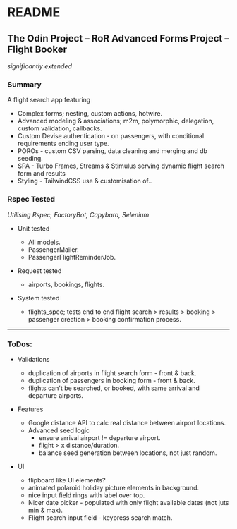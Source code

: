 # README

## The Odin Project – RoR Advanced Forms Project – Flight Booker
_significantly extended_

### Summary
A flight search app featuring
- Complex forms; nesting, custom actions, hotwire.
- Advanced modeling & associations; m2m, polymorphic, delegation, custom validation, callbacks.
- Custom Devise authentication - on passengers, with conditional requirements ending user type.
- POROs - custom CSV parsing, data cleaning and merging and db seeding.
- SPA - Turbo Frames, Streams & Stimulus serving dynamic flight search form and results
- Styling - TailwindCSS use & customisation of..


### Rspec Tested
_Utilising Rspec, FactoryBot, Capybara, Selenium_

- Unit tested
  - All models.
  - PassengerMailer.
  - PassengerFlightReminderJob.

- Request tested
  - airports, bookings, flights.

- System tested
  - flights_spec; tests end to end flight search > results > booking > passenger creation > booking confirmation process.

---

### ToDos:

- Validations
  - duplication of airports in flight search form - front & back.
  - duplication of passengers in booking form - front & back.
  - flights can't be searched, or booked, with same arrival and departure airports.

- Features
  - Google distance API to calc real distance between airport locations.
  - Advanced seed logic
    - ensure arrival airport != departure airport.
    - flight > x distance/duration.
    - balance seed generation between locations, not just random.

- UI
  - flipboard like UI elements?
  - animated polaroid holiday picture elements in background.
  - nice input field rings with label over top.
  - Nicer date picker - populated with only flight available dates (not juts min & max).
  - Flight search input field - keypress search match.
